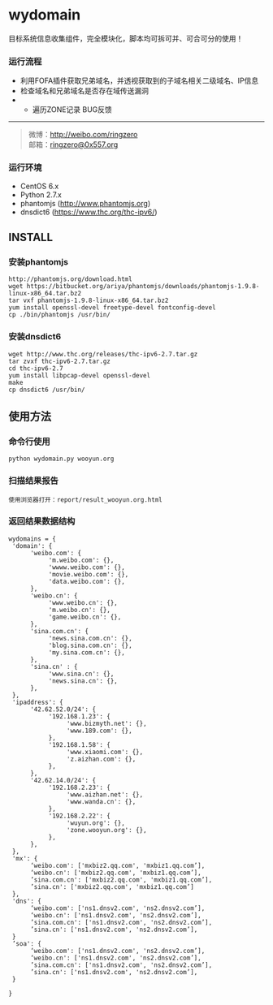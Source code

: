 # wydomain
目标系统信息收集组件，完全模块化，脚本均可拆可并、可合可分的使用！<br />
### 运行流程
* 利用FOFA插件获取兄弟域名，并透视获取到的子域名相关二级域名、IP信息
* 检查域名和兄弟域名是否存在域传送漏洞
* * 遍历ZONE记录
BUG反馈
-----------------------------------
> 微博：http://weibo.com/ringzero<br />
> 邮箱：ringzero@0x557.org<br />

### 运行环境
* CentOS 6.x
* Python 2.7.x
* phantomjs (http://www.phantomjs.org)
* dnsdict6 (https://www.thc.org/thc-ipv6/)

INSTALL
-----------------------------------
### 安装phantomjs
    http://phantomjs.org/download.html
    wget https://bitbucket.org/ariya/phantomjs/downloads/phantomjs-1.9.8-linux-x86_64.tar.bz2
    tar vxf phantomjs-1.9.8-linux-x86_64.tar.bz2
    yum install openssl-devel freetype-devel fontconfig-devel
    cp ./bin/phantomjs /usr/bin/
    
### 安装dnsdict6
    wget http://www.thc.org/releases/thc-ipv6-2.7.tar.gz
    tar zvxf thc-ipv6-2.7.tar.gz
    cd thc-ipv6-2.7
    yum install libpcap-devel openssl-devel
    make
    cp dnsdict6 /usr/bin/

使用方法
-----------------------------------
### 命令行使用
    python wydomain.py wooyun.org
### 扫描结果报告
    使用浏览器打开：report/result_wooyun.org.html
### 返回结果数据结构
    wydomains = {
     'domain': {
          'weibo.com': {
               'm.weibo.com': {},
               'wwww.weibo.com': {},
               'movie.weibo.com': {},
               'data.weibo.com': {},
          },
          'weibo.cn': {
               'www.weibo.cn': {},
               'm.weibo.cn': {},
               'game.weibo.cn': {},
          },
          'sina.com.cn': {
               'news.sina.com.cn': {},
               'blog.sina.com.cn': {},
               'my.sina.com.cn': {},
          },
          'sina.cn' : {
               'www.sina.cn': {},
               'news.sina.cn': {},
          },
     },
     'ipaddress': {
          '42.62.52.0/24': {
               '192.168.1.23': {
                    'www.bizmyth.net': {},
                    'www.189.com': {},
               },
               '192.168.1.58': {
                    'www.xiaomi.com': {},
                    'z.aizhan.com': {},
               },
          },
          '42.62.14.0/24': {
               '192.168.2.23': {
                    'www.aizhan.net': {},
                    'www.wanda.cn': {},
               },
               '192.168.2.22': {
                    'wuyun.org': {},
                    'zone.wooyun.org': {},
               },
          },
     },
     'mx': {
          ‘weibo.com': ['mxbiz2.qq.com', 'mxbiz1.qq.com’],
          ‘weibo.cn': ['mxbiz2.qq.com', 'mxbiz1.qq.com’],
          ’sina.com.cn': ['mxbiz2.qq.com', 'mxbiz1.qq.com’],
          ’sina.cn': ['mxbiz2.qq.com', 'mxbiz1.qq.com’]
     },
     'dns': {
          ‘weibo.com': ['ns1.dnsv2.com', 'ns2.dnsv2.com’],
          ‘weibo.cn': ['ns1.dnsv2.com', 'ns2.dnsv2.com’],
          ’sina.com.cn': ['ns1.dnsv2.com', 'ns2.dnsv2.com’],
          ’sina.cn': ['ns1.dnsv2.com', 'ns2.dnsv2.com’],
     }
     ’soa': {
          ‘weibo.com': ['ns1.dnsv2.com', 'ns2.dnsv2.com’],
          ‘weibo.cn': ['ns1.dnsv2.com', 'ns2.dnsv2.com’],
          ’sina.com.cn': ['ns1.dnsv2.com', 'ns2.dnsv2.com’],
          ’sina.cn': ['ns1.dnsv2.com', 'ns2.dnsv2.com’],          
     }

    }

